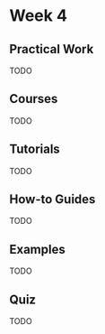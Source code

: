 # Week 4

## Practical Work

TODO

## Courses

TODO

## Tutorials

TODO

## How-to Guides

TODO

## Examples

TODO

## Quiz

TODO

